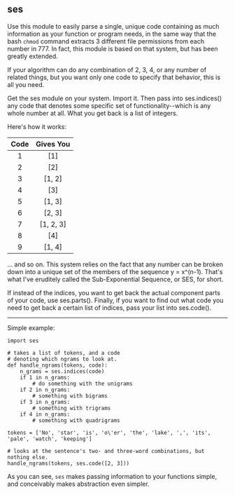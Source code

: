 ses
------

Use this module to easily parse a single, unique 
code containing as much information as your 
function or program needs, in the same way that the 
bash `chmod` command extracts 3 different file
permissions from each number in 777. In fact, this 
module is based on that system, but has been 
greatly extended.  

If your algorithm can do any combination of 2, 3, 4, 
or any number of related things, but you want only 
one code to specify that behavior, this is all 
you need. 

Get the ses module on your system. Import it. 
Then pass into ses.indices() any code that denotes
some specific set of functionality--which is any
whole number at all. What you get back is a list
of integers.

Here's how it works:   

|     Code      |   Gives You      |
|:-------------:|:----------------:|
| 1             |      [1]         |
| 2             |   [2]            |
| 3             |  [1, 2]          |
| 4             |   [3]            |
| 5             |    [1, 3]        |
| 6             |    [2, 3]        |
| 7             |    [1, 2, 3]     |
| 8             |    [4]           |
| 9             |    [1, 4]        |

... and so on. This system relies on the fact that 
any number can be broken down into a unique set of 
the members of the sequence y = x^(n-1). That's what 
I've eruditely called the Sub-Exponential Sequence, 
or SES, for short.

If instead of the indices, you want to get back the
actual component parts of your code, use ses.parts().
Finally, if you want to find out what code you need to 
get back a certain list of indices, pass your list into
ses.code(). 

--------------------------

Simple example:

    import ses
    
    # takes a list of tokens, and a code 
    # denoting which ngrams to look at.
    def handle_ngrams(tokens, code):
        n_grams = ses.indices(code)
        if 1 in n_grams:
            # do something with the unigrams
        if 2 in n_grams:
            # something with bigrams
        if 3 in n_grams:
            # something with trigrams
        if 4 in n_grams:
            # something with quadrigrams
    
    tokens = ['No', 'star', 'is', 'o\'er', 'the', 'lake', ',', 'its', 'pale', 'watch', 'keeping']
    
    # looks at the sentence's two- and three-word combinations, but nothing else.
    handle_ngrams(tokens, ses.code([2, 3]))
    
As you can see, `ses` makes passing information to your functions simple, and conceivably makes abstraction even simpler.

